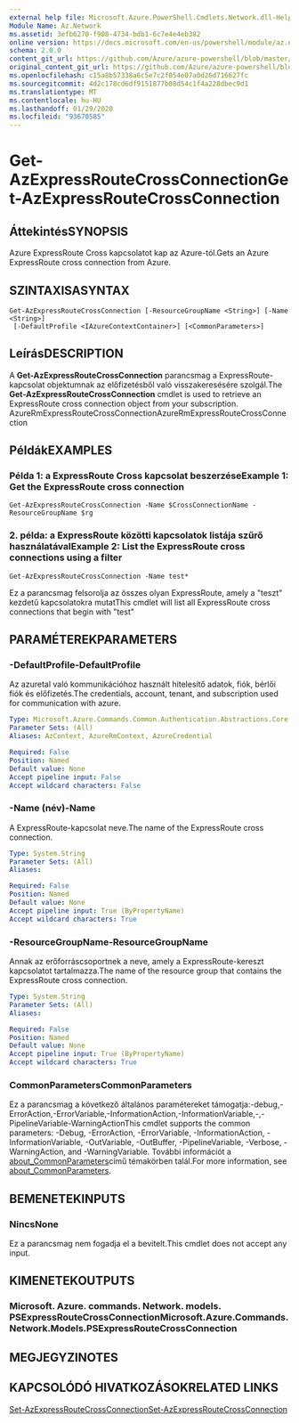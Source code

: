 ```yaml
---
external help file: Microsoft.Azure.PowerShell.Cmdlets.Network.dll-Help.xml
Module Name: Az.Network
ms.assetid: 3efb6270-f908-4734-bdb1-6c7e4e4eb382
online version: https://docs.microsoft.com/en-us/powershell/module/az.network/get-azexpressroutecrossconnection
schema: 2.0.0
content_git_url: https://github.com/Azure/azure-powershell/blob/master/src/Network/Network/help/Get-AzExpressRouteCrossConnection.md
original_content_git_url: https://github.com/Azure/azure-powershell/blob/master/src/Network/Network/help/Get-AzExpressRouteCrossConnection.md
ms.openlocfilehash: c15a8b57338a6c5e7c2f054e07a0d26d716627fc
ms.sourcegitcommit: 4d2c178cd6df9151877b08d54c1f4a228dbec9d1
ms.translationtype: MT
ms.contentlocale: hu-HU
ms.lasthandoff: 01/29/2020
ms.locfileid: "93670585"
---
```

# <span data-ttu-id="4b9e3-101">Get-AzExpressRouteCrossConnection</span><span class="sxs-lookup"><span data-stu-id="4b9e3-101">Get-AzExpressRouteCrossConnection</span></span>

## <span data-ttu-id="4b9e3-102">Áttekintés</span><span class="sxs-lookup"><span data-stu-id="4b9e3-102">SYNOPSIS</span></span>
<span data-ttu-id="4b9e3-103">Azure ExpressRoute Cross kapcsolatot kap az Azure-tól.</span><span class="sxs-lookup"><span data-stu-id="4b9e3-103">Gets an Azure ExpressRoute cross connection from Azure.</span></span>

## <span data-ttu-id="4b9e3-104">SZINTAXISA</span><span class="sxs-lookup"><span data-stu-id="4b9e3-104">SYNTAX</span></span>

```
Get-AzExpressRouteCrossConnection [-ResourceGroupName <String>] [-Name <String>]
 [-DefaultProfile <IAzureContextContainer>] [<CommonParameters>]
```

## <span data-ttu-id="4b9e3-105">Leírás</span><span class="sxs-lookup"><span data-stu-id="4b9e3-105">DESCRIPTION</span></span>
<span data-ttu-id="4b9e3-106">A **Get-AzExpressRouteCrossConnection** parancsmag a ExpressRoute-kapcsolat objektumnak az előfizetésből való visszakeresésére szolgál.</span><span class="sxs-lookup"><span data-stu-id="4b9e3-106">The **Get-AzExpressRouteCrossConnection** cmdlet is used to retrieve an ExpressRoute cross connection object from your subscription.</span></span>
<span data-ttu-id="4b9e3-107">AzureRmExpressRouteCrossConnection</span><span class="sxs-lookup"><span data-stu-id="4b9e3-107">AzureRmExpressRouteCrossConnection</span></span>

## <span data-ttu-id="4b9e3-108">Példák</span><span class="sxs-lookup"><span data-stu-id="4b9e3-108">EXAMPLES</span></span>

### <span data-ttu-id="4b9e3-109">Példa 1: a ExpressRoute Cross kapcsolat beszerzése</span><span class="sxs-lookup"><span data-stu-id="4b9e3-109">Example 1: Get the ExpressRoute cross connection</span></span>
```
Get-AzExpressRouteCrossConnection -Name $CrossConnectionName -ResourceGroupName $rg
```

### <span data-ttu-id="4b9e3-110">2. példa: a ExpressRoute közötti kapcsolatok listája szűrő használatával</span><span class="sxs-lookup"><span data-stu-id="4b9e3-110">Example 2: List the ExpressRoute cross connections using a filter</span></span>
```
Get-AzExpressRouteCrossConnection -Name test*
```

<span data-ttu-id="4b9e3-111">Ez a parancsmag felsorolja az összes olyan ExpressRoute, amely a "teszt" kezdetű kapcsolatokra mutat</span><span class="sxs-lookup"><span data-stu-id="4b9e3-111">This cmdlet will list all ExpressRoute cross connections that begin with "test"</span></span>

## <span data-ttu-id="4b9e3-112">PARAMÉTEREK</span><span class="sxs-lookup"><span data-stu-id="4b9e3-112">PARAMETERS</span></span>

### <span data-ttu-id="4b9e3-113">-DefaultProfile</span><span class="sxs-lookup"><span data-stu-id="4b9e3-113">-DefaultProfile</span></span>
<span data-ttu-id="4b9e3-114">Az azuretal való kommunikációhoz használt hitelesítő adatok, fiók, bérlői fiók és előfizetés.</span><span class="sxs-lookup"><span data-stu-id="4b9e3-114">The credentials, account, tenant, and subscription used for communication with azure.</span></span>

```yaml
Type: Microsoft.Azure.Commands.Common.Authentication.Abstractions.Core.IAzureContextContainer
Parameter Sets: (All)
Aliases: AzContext, AzureRmContext, AzureCredential

Required: False
Position: Named
Default value: None
Accept pipeline input: False
Accept wildcard characters: False
```

### <span data-ttu-id="4b9e3-115">-Name (név)</span><span class="sxs-lookup"><span data-stu-id="4b9e3-115">-Name</span></span>
<span data-ttu-id="4b9e3-116">A ExpressRoute-kapcsolat neve.</span><span class="sxs-lookup"><span data-stu-id="4b9e3-116">The name of the ExpressRoute cross connection.</span></span>

```yaml
Type: System.String
Parameter Sets: (All)
Aliases:

Required: False
Position: Named
Default value: None
Accept pipeline input: True (ByPropertyName)
Accept wildcard characters: True
```

### <span data-ttu-id="4b9e3-117">-ResourceGroupName</span><span class="sxs-lookup"><span data-stu-id="4b9e3-117">-ResourceGroupName</span></span>
<span data-ttu-id="4b9e3-118">Annak az erőforráscsoportnek a neve, amely a ExpressRoute-kereszt kapcsolatot tartalmazza.</span><span class="sxs-lookup"><span data-stu-id="4b9e3-118">The name of the resource group that contains the ExpressRoute cross connection.</span></span>

```yaml
Type: System.String
Parameter Sets: (All)
Aliases:

Required: False
Position: Named
Default value: None
Accept pipeline input: True (ByPropertyName)
Accept wildcard characters: True
```

### <span data-ttu-id="4b9e3-119">CommonParameters</span><span class="sxs-lookup"><span data-stu-id="4b9e3-119">CommonParameters</span></span>
<span data-ttu-id="4b9e3-120">Ez a parancsmag a következő általános paramétereket támogatja:-debug,-ErrorAction,-ErrorVariable,-InformationAction,-InformationVariable,-,-PipelineVariable-WarningAction</span><span class="sxs-lookup"><span data-stu-id="4b9e3-120">This cmdlet supports the common parameters: -Debug, -ErrorAction, -ErrorVariable, -InformationAction, -InformationVariable, -OutVariable, -OutBuffer, -PipelineVariable, -Verbose, -WarningAction, and -WarningVariable.</span></span> <span data-ttu-id="4b9e3-121">További információt a [about_CommonParameters](https://go.microsoft.com/fwlink/?LinkID=113216)című témakörben talál.</span><span class="sxs-lookup"><span data-stu-id="4b9e3-121">For more information, see [about_CommonParameters](https://go.microsoft.com/fwlink/?LinkID=113216).</span></span>

## <span data-ttu-id="4b9e3-122">BEMENETEK</span><span class="sxs-lookup"><span data-stu-id="4b9e3-122">INPUTS</span></span>

### <span data-ttu-id="4b9e3-123">Nincs</span><span class="sxs-lookup"><span data-stu-id="4b9e3-123">None</span></span>
<span data-ttu-id="4b9e3-124">Ez a parancsmag nem fogadja el a bevitelt.</span><span class="sxs-lookup"><span data-stu-id="4b9e3-124">This cmdlet does not accept any input.</span></span>

## <span data-ttu-id="4b9e3-125">KIMENETEK</span><span class="sxs-lookup"><span data-stu-id="4b9e3-125">OUTPUTS</span></span>

### <span data-ttu-id="4b9e3-126">Microsoft. Azure. commands. Network. models. PSExpressRouteCrossConnection</span><span class="sxs-lookup"><span data-stu-id="4b9e3-126">Microsoft.Azure.Commands.Network.Models.PSExpressRouteCrossConnection</span></span>

## <span data-ttu-id="4b9e3-127">MEGJEGYZI</span><span class="sxs-lookup"><span data-stu-id="4b9e3-127">NOTES</span></span>

## <span data-ttu-id="4b9e3-128">KAPCSOLÓDÓ HIVATKOZÁSOK</span><span class="sxs-lookup"><span data-stu-id="4b9e3-128">RELATED LINKS</span></span>

[<span data-ttu-id="4b9e3-129">Set-AzExpressRouteCrossConnection</span><span class="sxs-lookup"><span data-stu-id="4b9e3-129">Set-AzExpressRouteCrossConnection</span></span>](Set-AzExpressRouteCrossConnection.md)